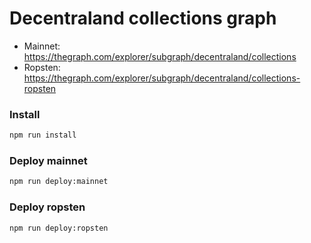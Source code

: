 # Decentraland collections graph

- Mainnet: https://thegraph.com/explorer/subgraph/decentraland/collections
- Ropsten: https://thegraph.com/explorer/subgraph/decentraland/collections-ropsten

### Install

```bash
npm run install
```

### Deploy mainnet

```bash
npm run deploy:mainnet
```

### Deploy ropsten

```bash
npm run deploy:ropsten
```
